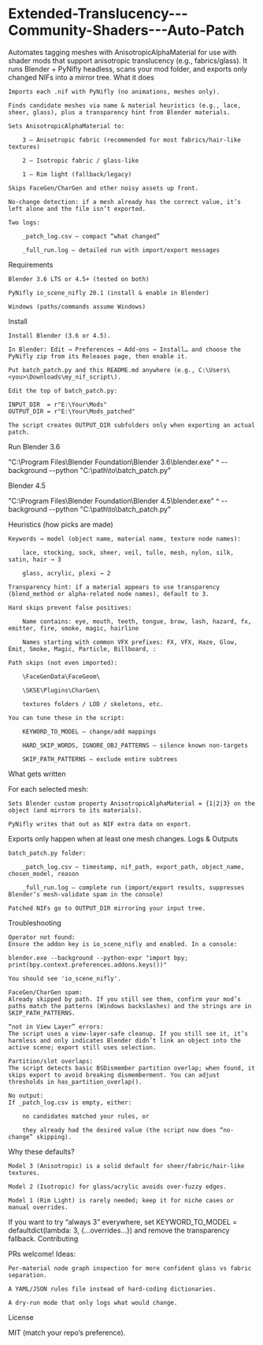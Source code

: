 # Extended-Translucency---Community-Shaders---Auto-Patch

Automates tagging meshes with AnisotropicAlphaMaterial for use with shader mods that support anisotropic translucency (e.g., fabrics/glass).
It runs Blender + PyNifly headless, scans your mod folder, and exports only changed NIFs into a mirror tree.
What it does

    Imports each .nif with PyNifly (no animations, meshes only).

    Finds candidate meshes via name & material heuristics (e.g., lace, sheer, glass), plus a transparency hint from Blender materials.

    Sets AnisotropicAlphaMaterial to:

        3 – Anisotropic fabric (recommended for most fabrics/hair-like textures)

        2 – Isotropic fabric / glass-like

        1 – Rim light (fallback/legacy)

    Skips FaceGen/CharGen and other noisy assets up front.

    No-change detection: if a mesh already has the correct value, it’s left alone and the file isn’t exported.

    Two logs:

        _patch_log.csv – compact “what changed”

        _full_run.log – detailed run with import/export messages

Requirements

    Blender 3.6 LTS or 4.5+ (tested on both)

    PyNifly io_scene_nifly 20.1 (install & enable in Blender)

    Windows (paths/commands assume Windows)

Install

    Install Blender (3.6 or 4.5).

    In Blender: Edit → Preferences → Add-ons → Install… and choose the PyNifly zip from its Releases page, then enable it.

    Put batch_patch.py and this README.md anywhere (e.g., C:\Users\<you>\Downloads\my_nif_script\).

    Edit the top of batch_patch.py:

    INPUT_DIR  = r"E:\Your\Mods"
    OUTPUT_DIR = r"E:\Your\Mods_patched"

    The script creates OUTPUT_DIR subfolders only when exporting an actual patch.

Run
Blender 3.6

"C:\Program Files\Blender Foundation\Blender 3.6\blender.exe" ^
  --background --python "C:\path\to\batch_patch.py"

Blender 4.5

"C:\Program Files\Blender Foundation\Blender 4.5\blender.exe" ^
  --background --python "C:\path\to\batch_patch.py"

Heuristics (how picks are made)

    Keywords → model (object name, material name, texture node names):

        lace, stocking, sock, sheer, veil, tulle, mesh, nylon, silk, satin, hair → 3

        glass, acrylic, plexi → 2

    Transparency hint: if a material appears to use transparency (blend_method or alpha-related node names), default to 3.

    Hard skips prevent false positives:

        Name contains: eye, mouth, teeth, tongue, brow, lash, hazard, fx, emitter, fire, smoke, magic, hairline

        Names starting with common VFX prefixes: FX, VFX, Haze, Glow, Emit, Smoke, Magic, Particle, Billboard, :

    Path skips (not even imported):

        \FaceGenData\FaceGeom\

        \SKSE\Plugins\CharGen\

        textures folders / LOD / skeletons, etc.

    You can tune these in the script:

        KEYWORD_TO_MODEL – change/add mappings

        HARD_SKIP_WORDS, IGNORE_OBJ_PATTERNS – silence known non-targets

        SKIP_PATH_PATTERNS – exclude entire subtrees

What gets written

For each selected mesh:

    Sets Blender custom property AnisotropicAlphaMaterial = {1|2|3} on the object (and mirrors to its materials).

    PyNifly writes that out as NIF extra data on export.

Exports only happen when at least one mesh changes.
Logs & Outputs

    batch_patch.py folder:

        _patch_log.csv – timestamp, nif_path, export_path, object_name, chosen_model, reason

        _full_run.log – complete run (import/export results, suppresses Blender’s mesh-validate spam in the console)

    Patched NIFs go to OUTPUT_DIR mirroring your input tree.

Troubleshooting

    Operator not found:
    Ensure the addon key is io_scene_nifly and enabled. In a console:

    blender.exe --background --python-expr "import bpy; print(bpy.context.preferences.addons.keys())"

    You should see 'io_scene_nifly'.

    FaceGen/CharGen spam:
    Already skipped by path. If you still see them, confirm your mod’s paths match the patterns (Windows backslashes) and the strings are in SKIP_PATH_PATTERNS.

    “not in View Layer” errors:
    The script uses a view-layer-safe cleanup. If you still see it, it’s harmless and only indicates Blender didn’t link an object into the active scene; export still uses selection.

    Partition/slot overlaps:
    The script detects basic BSDismember partition overlap; when found, it skips export to avoid breaking dismemberment. You can adjust thresholds in has_partition_overlap().

    No output:
    If _patch_log.csv is empty, either:

        no candidates matched your rules, or

        they already had the desired value (the script now does “no-change” skipping).

Why these defaults?

    Model 3 (Anisotropic) is a solid default for sheer/fabric/hair-like textures.

    Model 2 (Isotropic) for glass/acrylic avoids over-fuzzy edges.

    Model 1 (Rim Light) is rarely needed; keep it for niche cases or manual overrides.

If you want to try “always 3” everywhere, set KEYWORD_TO_MODEL = defaultdict(lambda: 3, {...overrides...}) and remove the transparency fallback.
Contributing

PRs welcome! Ideas:

    Per-material node graph inspection for more confident glass vs fabric separation.

    A YAML/JSON rules file instead of hard-coding dictionaries.

    A dry-run mode that only logs what would change.

License

MIT (match your repo’s preference).
